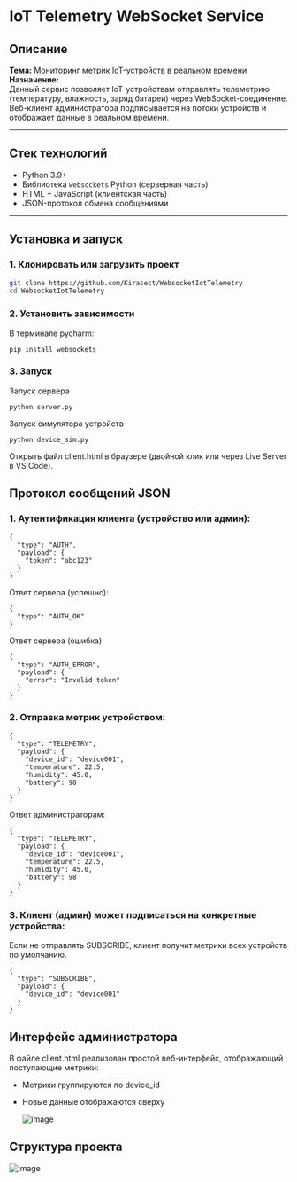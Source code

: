 # IoT Telemetry WebSocket Service

##  Описание

**Тема:** Мониторинг метрик IoT-устройств в реальном времени  
**Назначение:**  
Данный сервис позволяет IoT-устройствам отправлять телеметрию (температуру, влажность, заряд батареи) через WebSocket-соединение.  
Веб-клиент администратора подписывается на потоки устройств и отображает данные в реальном времени.

---

## Стек технологий

- Python 3.9+
- Библиотека `websockets` Python (серверная часть)
- HTML + JavaScript (клиентская часть)
- JSON-протокол обмена сообщениями

---

## Установка и запуск

### 1. Клонировать или загрузить проект

```bash
git clone https://github.com/Kirasect/WebsocketIotTelemetry
cd WebsocketIotTelemetry
```

### 2. Установить зависимости

В терминале pycharm:
```
pip install websockets
```
### 3. Запуск

Запуск сервера
```
python server.py
```
Запуск симулятора устройств
```
python device_sim.py
```
Открыть файл client.html в браузере (двойной клик или через Live Server в VS Code).

## Протокол сообщений JSON

### 1. Аутентификация клиента (устройство или админ):
```
{
  "type": "AUTH",
  "payload": {
    "token": "abc123"
  }
}
```
Ответ сервера (успешно):
```
{
  "type": "AUTH_OK"
}
```
Ответ сервера (ошибка)
```
{
  "type": "AUTH_ERROR",
  "payload": {
    "error": "Invalid token"
  }
}
```

### 2. Отправка метрик устройством:
```
{
  "type": "TELEMETRY",
  "payload": {
    "device_id": "device001",
    "temperature": 22.5,
    "humidity": 45.0,
    "battery": 98
  }
}
```
Ответ администраторам:
```
{
  "type": "TELEMETRY",
  "payload": {
    "device_id": "device001",
    "temperature": 22.5,
    "humidity": 45.0,
    "battery": 98
  }
}
```

### 3. Клиент (админ) может подписаться на конкретные устройства:
Если не отправлять SUBSCRIBE, клиент получит метрики всех устройств по умолчанию.
```
{
  "type": "SUBSCRIBE",
  "payload": {
    "device_id": "device001"
  }
}
```


## Интерфейс администратора
В файле client.html реализован простой веб-интерфейс, отображающий поступающие метрики:
- Метрики группируются по device_id
- Новые данные отображаются сверху

  ![image](https://github.com/user-attachments/assets/a414725d-6519-4b65-b013-61a29c4054f1)


## Структура проекта

![image](https://github.com/user-attachments/assets/a76c8ee0-1ceb-4edb-8903-138f07521dda)

